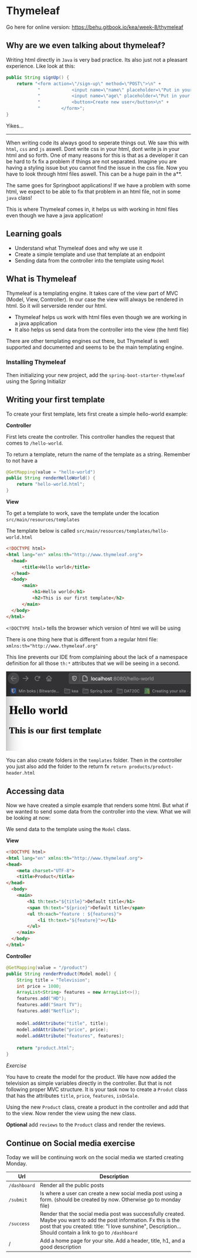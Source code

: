 

# Thymeleaf

Go here for online version: https://behu.gitbook.io/kea/week-8/thymeleaf



## Why are we even talking about thymeleaf?

Writing html directly in `Java` is very bad practice. Its also just not a pleasant experience. Like look at this:

```java
public String signUp() {
    return "<form action=\"/sign-up\" method=\"POST\">\n" +
            "            <input name=\"name\" placeholder=\"Put in your name\" type=\"text\">\n" +
            "            <input name=\"age\" placeholder=\"Put in your age\" type=\"text\">\n" +
            "            <button>Create new user</button>\n" +
            "        </form>";
}
```

Yikes...

---

When writing code its always good to seperate things out. We saw this with `html`, `css` and `js` aswell. Dont write css in your html, dont write js in your html and so forth. One of many reasons for this is that as a developer it can be hard to fx fix a problem if things are not separated. Imagine you are having a styling issue but you cannot find the issue in the css file. Now you have to look through html files aswell. This can be a huge pain in the a**. 

The same goes for Springboot applications! If we have a problem with some html, we expect to be able to fix that problem in an html file, not in some  `java` class!

This is where Thymeleaf comes in, it helps us with working in html files even though we have a java application!



## Learning goals

- Understand what Thymeleaf does and why we use it
- Create a simple template and use that template at an endpoint
- Sending data from the controller into the template using  `Model`



## What is Thymeleaf

Thymeleaf is a templating engine. It takes care of the view part of MVC (Model, View, Controller). In our case the view willl always be rendered in html. So it will serverside render our html.

- Thymeleaf helps us work with html files even though we are working in a java application
- It also helps us send data from the controller into the view (the hmtl file)

There are other templating engines out there, but Thymeleaf is well supported and documented and seems to be the main templating engine.



### Installing Thymeleaf

Then initializing your new project, add the `spring-boot-starter-thymeleaf` using the Spring Initializr



## Writing your first template

To create your first template, lets first create a simple hello-world example:



**Controller**

First lets create the controller. This controller handles the request that comes to `/hello-world`.

To return a template, return the name of the template as a string. Remember to not have a 

```java
@GetMapping(value = "hello-world")
public String renderHelloWorld() {
    return "hello-world.html";
}
```



**View**

To get a template to work, save the template under the location  `src/main/resources/templates`

The template below is called `src/main/resources/templates/hello-world.html`

```html
<!DOCTYPE html>
<html lang="en" xmlns:th="http://www.thymeleaf.org">
  <head>
      <title>Hello world</title>
  </head>
  <body>
      <main>
          <h1>Hello world</h1>
          <h2>This is our first template</h2>
      </main>
  </body>
</html>
```

`<!DOCTYPE html>`  tells the browser which version of html we will be using

There is one thing here that is different from a regular html file: ` xmlns:th="http://www.thymeleaf.org"`

This line prevents our IDE from complaining about the lack of a namespace definition for all those `th:*` attributes that we will be seeing in a second. 



![Screenshot 2021-02-16 at 11.24.12](./assets/first-template.png)



You can also create folders in the `templates` folder. Then in the controller you just also add the folder to the return fx `return products/product-header.html`



## Accessing data

Now we have created a simple example that renders some html. But what if we wanted to send some data from the controller into the view. What we will be looking at now:

We send data to the template using the `Model` class. 



**View**

```html
<!DOCTYPE html>
<html lang="en" xmlns:th="http://www.thymeleaf.org">
<head>
    <meta charset="UTF-8">
    <title>Product</title>
</head>
  <body>
    <main>
        <h1 th:text="${title}">Default title</h1>
        <span th:text="${price}">Default title</span>
        <ul th:each="feature : ${features}">
            <li th:text="${feature}"></li>
        </ul>
    </main>
  </body>
</html>
```



**Controller**

```java
@GetMapping(value = "/product")
public String renderProduct(Model model) {
    String title = "Television";
    int price = 1000;
    ArrayList<String> features = new ArrayList<>();
    features.add("HD");
    features.add("Smart TV");
    features.add("Netflix");

    model.addAttribute("title", title);
    model.addAttribute("price", price);
    model.addAttribute("features", features);

    return "product.html";
}
```



*Exercise*

You have to create the model for the product. We have now added the television as simple variables directly in the controller. But that is not following proper MVC structure. It is your task now to create a `Produt` class that has the attributes `title`,  `price`,  `features`, `isOnSale`. 

Using the new `Product` class, create a product in the controller and add that to the view. Now render the view using the new class. 

**Optional** add `reviews` to the `Product` class and render the reviews.



## Continue on Social media exercise

Today we will be continuing work on the social media we started creating Monday. 

| Url          | Description                                                  |
| ------------ | ------------------------------------------------------------ |
| `/dashboard` | Render all the public posts                                  |
| `/submit`    | Is where a user can create a new social media post using a form. (should be created by now. Otherwise go to monday file) |
| `/success`   | Render that the social media post was successfully created. Maybe you want to add the post information. Fx this is the post that you created: title: "I love sunshine", Description... Should contain a link to go to `/dashboard` |
| /            | Add a home page for your site. Add a header, title, h1, and a good description |

